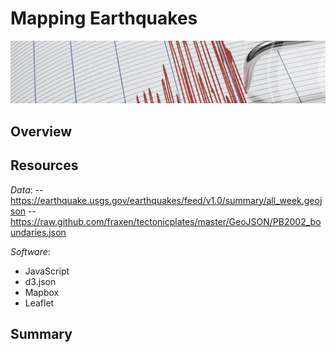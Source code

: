 # Mapping Earthquakes
![logo](images/module13-logo.png)

## Overview




## Resources

*Data*:
 -- https://earthquake.usgs.gov/earthquakes/feed/v1.0/summary/all_week.geojson
 -- https://raw.github.com/fraxen/tectonicplates/master/GeoJSON/PB2002_boundaries.json
 
*Software*:
 * JavaScript
 * d3.json
 * Mapbox
 * Leaflet

## Summary




